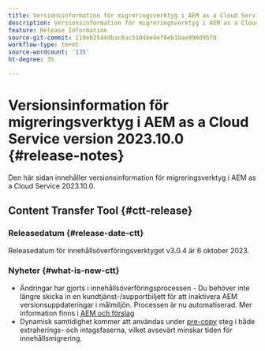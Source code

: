 ```yaml
---
title: Versionsinformation för migreringsverktyg i AEM as a Cloud Service version 2023.10.0
description: Versionsinformation för migreringsverktyg i AEM as a Cloud Service version 2022.10.0
feature: Release Information
source-git-commit: 219eb2544dbac8ac5104be4ef8eb1bae996d95f0
workflow-type: tm+mt
source-wordcount: '135'
ht-degree: 3%

---
```


# Versionsinformation för migreringsverktyg i AEM as a Cloud Service version 2023.10.0 {#release-notes}

Den här sidan innehåller versionsinformation för migreringsverktyg i AEM as a Cloud Service 2023.10.0.

## Content Transfer Tool {#ctt-release}

### Releasedatum {#release-date-ctt}

Releasedatum för innehållsöverföringsverktyget v3.0.4 är 6 oktober 2023.

### Nyheter {#what-is-new-ctt}

* Ändringar har gjorts i innehållsöverföringsprocessen - Du behöver inte längre skicka in en kundtjänst-/supportbiljett för att inaktivera AEM versionsuppdateringar i målmiljön. Processen är nu automatiserad. Mer information finns i [AEM och förslag](/help/journey-migration/content-transfer-tool/using-content-transfer-tool/ingesting-content.md#aem-version-updates-and-ingestions)
* Dynamisk samtidighet kommer att användas under [pre-copy](/help/journey-migration/content-transfer-tool/using-content-transfer-tool/handling-large-content-repositories.md) steg i både extraherings- och intagsfaserna, vilket avsevärt minskar tiden för innehållsmigrering.
